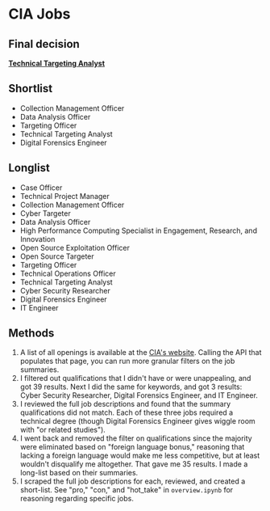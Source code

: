 # CIA Jobs

## Final decision
[**Technical Targeting Analyst**](https://www.cia.gov/careers/jobs/technical-targeting-analyst/)

## Shortlist
- Collection Management Officer
- Data Analysis Officer
- Targeting Officer
- Technical Targeting Analyst
- Digital Forensics Engineer

## Longlist
- Case Officer
- Technical Project Manager
- Collection Management Officer
- Cyber Targeter
- Data Analysis Officer
- High Performance Computing Specialist in Engagement, Research, and Innovation
- Open Source Exploitation Officer
- Open Source Targeter
- Targeting Officer
- Technical Operations Officer
- Technical Targeting Analyst
- Cyber Security Researcher
- Digital Forensics Engineer
- IT Engineer

## Methods
1. A list of all openings is available at the [CIA's website](https://www.cia.gov/careers/jobs/). Calling the API that populates that page, you can run more granular filters on the job summaries.
2. I filtered out qualifications that I didn't have or were unappealing, and got 39 results. Next I did the same for keywords, and got 3 results: Cyber Security Researcher, Digital Forensics Engineer, and IT Engineer.
3. I reviewed the full job descriptions and found that the summary qualifications did not match. Each of these three jobs required a technical degree (though Digital Forensics Engineer gives wiggle room with "or related studies").
4. I went back and removed the filter on qualifications since the majority were eliminated based on "foreign language bonus," reasoning that lacking a foreign language would make me less competitive, but at least wouldn't disqualify me altogether. That gave me 35 results. I made a long-list based on their summaries.
5. I scraped the full job descriptions for each, reviewed, and created a short-list. See "pro," "con," and "hot_take" in `overview.ipynb` for reasoning regarding specific jobs.
